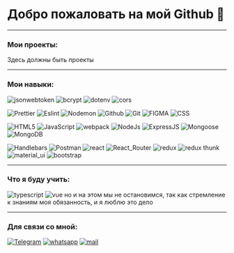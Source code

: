 # Добро пожаловать на мой Github 📌

___
### Мои проекты:
 Здесь должны быть проекты
___

### Мои навыки:
![jsonwebtoken](https://img.shields.io/badge/-jsonwebtoken-black?style=for-the-badge&logo=Jsonwebtoken)
![bcrypt](https://img.shields.io/badge/bcrypt-black?style=for-the-badge&logo=Bcrypt)
![dotenv](https://img.shields.io/badge/-dotenv-black?style=for-the-badge&logo=Dotenv)
![cors](https://img.shields.io/badge/-cors-black?style=for-the-badge&logo=Cors)

![Prettier](https://img.shields.io/badge/-Prettier-grey?style=for-the-badge&logo=Prettier&logoColor=orange)
![Eslint](https://img.shields.io/badge/Eslint-red?style=for-the-badge&logo=ESLint)
![Nodemon](https://img.shields.io/badge/-Nodemon-green?style=for-the-badge&logo=nodemon&logoColor=43853d)
![Github](https://img.shields.io/badge/Github-black?style=for-the-badge&logo=GitHub)
![Git](https://img.shields.io/badge/GIT-orange?style=for-the-badge&logo=git)
![FIGMA](https://img.shields.io/badge/figma-orange?style=for-the-badge&logo=figma)
![CSS](https://img.shields.io/badge/css3-9cf?style=for-the-badge&logo=css3)

![HTML5](https://img.shields.io/badge/html5-informational?style=for-the-badge&logo=html5)
![JavaScript](https://img.shields.io/badge/JavaScript-yellow?style=for-the-badge&logo=JavaScript)
![webpack](https://img.shields.io/badge/webpack-blue?style=for-the-badge&logo=Webpack)
![NodeJs](https://img.shields.io/badge/-Nodejs-brightgreen?style=for-the-badge&logo=Node.js&logoColor=white)
![ExpressJS](https://img.shields.io/badge/ExpressJS-grey?style=for-the-badge&logo=Express)
![Mongoose](https://img.shields.io/badge/Mongoose-brightgreen?style=for-the-badge&logo=MongoDB)
![MongoDB](https://img.shields.io/badge/-mongo_DB-brightgreen?style=for-the-badge&logo=mongoDB&logoColor=43853d)

![Handlebars](https://img.shields.io/badge/Handlebars-red?style=for-the-badge&logo=Handlebars.js)
![Postman](https://img.shields.io/badge/Postman-grey?style=for-the-badge&logo=Postman)
![react](https://img.shields.io/badge/-React-45b8d8?style=for-the-badge&logo=react&logoColor=white)
![React_Router](https://img.shields.io/badge/React_Router-45b8d8?style=for-the-badge&logo=ReactRouter)
![redux](https://img.shields.io/badge/redux-blue?style=for-the-badge&logo=Redux)
![redux thunk](https://img.shields.io/badge/-Redux_Thunk-blue?style=for-the-badge&logo=Redux&logoColor=white)
![material_ui](https://img.shields.io/badge/material_ui-blueviolet?style=for-the-badge&logo=Material-UI)
![bootstrap](https://img.shields.io/badge/bootstrap-blueviolet?style=for-the-badge&logo=Bootstrap)

___
### Что я буду учить:
![typescript](https://img.shields.io/badge/-Typescipt-blue?style=for-the-badge&logo=Typescipt&logoColor=white)
![vue](https://img.shields.io/badge/Vue.js-blueviolet?style=for-the-badge&logo=Vue)
 но и на этом мы не остановимся, так как стремление к знаниям моя обязанность, и я люблю это дело

---
### Для связи со мной:
[![Telegram](https://img.shields.io/badge/Telegram-111111?style=for-the-badge&logo=telegram)](https://t.me/bimurzaew)
[![whatsapp](https://img.shields.io/badge/whatsapp-111111?style=for-the-badge&logo=whatsapp)](https://wa.me/79298913686)
[![mail](https://img.shields.io/badge/-mail.ru-111111?style=for-the-badge&logo=mail.ru)](https://mail.ru/bimurzaev058@mail.ru)
